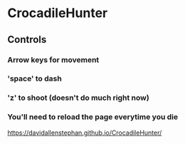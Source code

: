 # CrocadileHunter

<h2> Controls </h2>
<h3> Arrow keys for movement </h3>
<h3> 'space' to dash </h3>
<h3> 'z' to shoot (doesn't do much right now) </h3>
<h3> You'll need to reload the page everytime you die </h3>
<a href="https://davidallenstephan.github.io/CrocadileHunter/">https://davidallenstephan.github.io/CrocadileHunter/</a>
